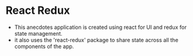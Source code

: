 # React Redux

- This anecdotes application is created using react for UI and redux for state management.
- it also uses the 'react-redux' package to share state across all the components of the app.